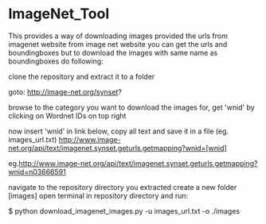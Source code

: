 # ImageNet_Tool


This provides a way of downloading images provided the urls from imagenet website
from image net website you can get the urls and boundingboxes but to download the 
images with same name as boundingboxes do following:

clone the repository and extract it to a folder

goto:
http://image-net.org/synset?

browse to the category you want to download the images for,
get 'wnid' by clicking on Wordnet IDs on top right

now insert 'wnid' in link below, copy all text and save it in a file (eg. images_url.txt)
http://www.image-net.org/api/text/imagenet.synset.geturls.getmapping?wnid=[wnid] 

eg.http://www.image-net.org/api/text/imagenet.synset.geturls.getmapping?wnid=n03666591

navigate to the repository directory you extracted create a new folder [images]
open terminal in repository directory and run:

$ python download_imagenet_images.py -u images_url.txt -o ./images

